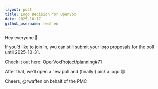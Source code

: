 ```yaml
---
layout: post
title: Logo Decision for OpenVox
date: 2025-10-17
github_username: rwaffen
---
```


Hey everyone 👋

If you’d like to join in, you can still submit your logo proposals for the poll until 2025-10-31.

Check it out here: [OpenVoxProject/planning#71](https://github.com/OpenVoxProject/planning/issues/71)

After that, we’ll open a new poll and (finally!) pick a logo 😄

Cheers,
@rwaffen on behalf of the PMC
